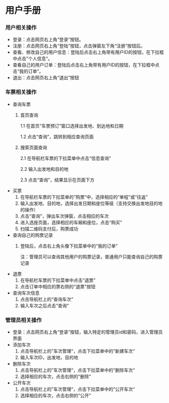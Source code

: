# 用户手册



### 用户相关操作

+ 登录：点击网页右上角“登录”按钮。
+ 注册：点击网页右上角“登陆”按钮，点击弹窗左下角“注册”按钮后。
+ 查看、修改自己的用户信息：登陆后点击右上角带有用户ID的按钮，在下拉框中点击”个人信息“。
+ 查看自己的用户订单：登陆后点击右上角带有用户ID的按钮，在下拉框中点击“我的订单”。
+ 退出：点击网页右上角“退出”按钮

### 车票相关操作

+ 查询车票
  1. 首页查询
  
     1.1 在首页“车票预订”窗口选择出发地、到达地和日期
  
     1.2 点击“查询”，跳转到相应查询页面
  
  2. 搜索页面查询
  
     2.1 在导航栏车票的下拉菜单中点击“信息查询”
  
     2.2 输入出发地和目的地
  
     2.3 点击“查询”，结果显示在页面下方
+ 买票
  1. 在导航栏车票的下拉菜单的”购票“中，选择相应的“单程”或“往返”
  2. 输入出发地、目的地，选择出发日期和座位等级（支持交换出发地目的地的操作）
  3. 点击“查询”，弹出车次弹窗，点击相应的车次
  4. 进入选座页面，选择相应的车厢和座位，点击“购买”
  5. 扫描二维码支付后，购票成功
+ 查询自己的购票记录
  1. 登陆后，点击右上角头像下拉菜单中的“我的订单”
  
     注：管理员可以查询其他用户的购票记录，普通用户只能查询自己的购票记录
+ 退票
  1. 在导航栏车票的下拉菜单中点击“退票”
  2. 点击订单中相应的票右侧的“退票”按钮
+ 查询车次信息
  1. 点击导航栏上的“查询车次”
  2. 输入车次之后点击”查询“



### 管理员相关操作

- 登录：点击网页右上角“登录”按钮，输入特定的管理员id和密码，进入管理员界面
- 添加车次
  1. 点击导航栏上的”车次管理“，点击下拉菜单中的”新建车次“
  2. 输入车次ID，出发地，目的地
- 删除车次
  1. 点击导航栏上的”车次管理“，点击下拉菜单中的”删除车次“
  2. 选择相应的车次，点击右侧的“删除”
- 公开车次
  1. 点击导航栏上的”车次管理“，点击下拉菜单中的”公开车次“
  2. 选择相应的车次，点击右侧的“公开”
